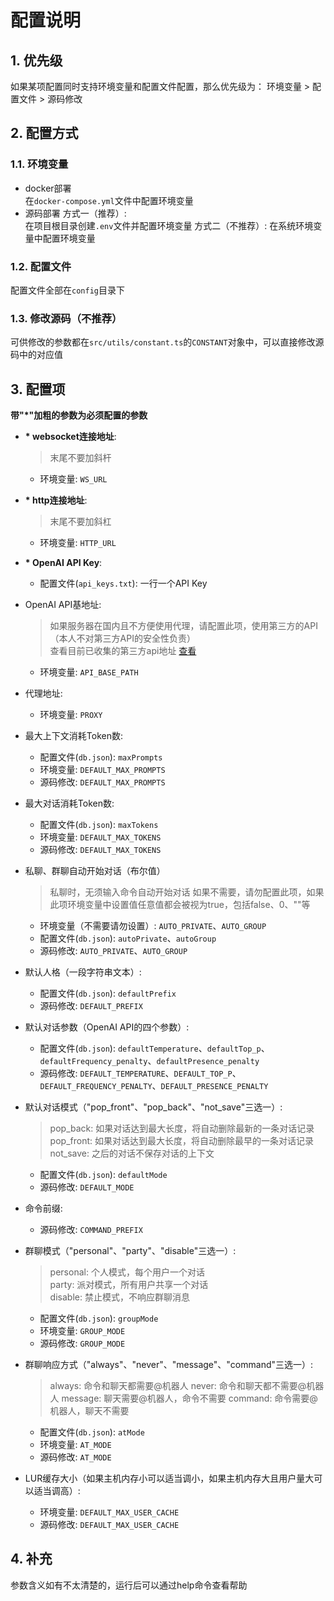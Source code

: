 # 配置说明
## 1. 优先级
如果某项配置同时支持环境变量和配置文件配置，那么优先级为：
环境变量 > 配置文件 > 源码修改
## 2. 配置方式
### 1.1. 环境变量
- docker部署  
在`docker-compose.yml`文件中配置环境变量
- 源码部署
方式一（推荐）:  
在项目根目录创建`.env`文件并配置环境变量
方式二（不推荐）:
在系统环境变量中配置环境变量

### 1.2. 配置文件
配置文件全部在`config`目录下

### 1.3. 修改源码（不推荐）
可供修改的参数都在`src/utils/constant.ts`的`CONSTANT`对象中，可以直接修改源码中的对应值

## 3. 配置项
__带"*"加粗的参数为必须配置的参数__
- __* websocket连接地址__:
    > 末尾不要加斜杆
    - 环境变量: `WS_URL`
- __* http连接地址__:
    > 末尾不要加斜杠
    - 环境变量: `HTTP_URL`
- __* OpenAI API Key__:
    - 配置文件(`api_keys.txt`): 一行一个API Key 
- OpenAI API基地址:
    > 如果服务器在国内且不方便使用代理，请配置此项，使用第三方的API（本人不对第三方API的安全性负责）  
    > 查看目前已收集的第三方api地址 [查看](./api.md)
    - 环境变量: `API_BASE_PATH`
- 代理地址:
    - 环境变量: `PROXY`
- 最大上下文消耗Token数:
    - 配置文件(`db.json`): `maxPrompts`
    - 环境变量: `DEFAULT_MAX_PROMPTS`
    - 源码修改: `DEFAULT_MAX_PROMPTS`
- 最大对话消耗Token数:
    - 配置文件(`db.json`): `maxTokens`
    - 环境变量: `DEFAULT_MAX_TOKENS`
    - 源码修改: `DEFAULT_MAX_TOKENS`
- 私聊、群聊自动开始对话（布尔值）
    > 私聊时，无须输入命令自动开始对话
    > 如果不需要，请勿配置此项，如果此项环境变量中设置值任意值都会被视为true，包括false、0、""等
    - 环境变量（不需要请勿设置）: `AUTO_PRIVATE`、`AUTO_GROUP`
    - 配置文件(`db.json`): `autoPrivate`、`autoGroup`
    - 源码修改: `AUTO_PRIVATE`、`AUTO_GROUP`
- 默认人格（一段字符串文本）:
    - 配置文件(`db.json`): `defaultPrefix`
    - 源码修改: `DEFAULT_PREFIX`
- 默认对话参数（OpenAI API的四个参数）:
    - 配置文件(`db.json`): `defaultTemperature`、`defaultTop_p`、`defaultFrequency_penalty`、`defaultPresence_penalty`
    - 源码修改: `DEFAULT_TEMPERATURE`、`DEFAULT_TOP_P`、`DEFAULT_FREQUENCY_PENALTY`、`DEFAULT_PRESENCE_PENALTY`
- 默认对话模式（"pop_front"、"pop_back"、"not_save"三选一）:
    >pop_back: 如果对话达到最大长度，将自动删除最新的一条对话记录  
    >pop_front: 如果对话达到最大长度，将自动删除最早的一条对话记录  
    >not_save: 之后的对话不保存对话的上下文
    - 配置文件(`db.json`): `defaultMode`
    - 源码修改: `DEFAULT_MODE`
- 命令前缀:
    - 源码修改: `COMMAND_PREFIX`
- 群聊模式（"personal"、"party"、"disable"三选一）:
    >personal: 个人模式，每个用户一个对话  
    >party: 派对模式，所有用户共享一个对话  
    >disable: 禁止模式，不响应群聊消息
    - 配置文件(`db.json`): `groupMode`
    - 环境变量: `GROUP_MODE`
    - 源码修改: `GROUP_MODE`
- 群聊响应方式（"always"、"never"、"message"、"command"三选一）:
    >always: 命令和聊天都需要@机器人
    >never: 命令和聊天都不需要@机器人
    >message: 聊天需要@机器人，命令不需要
    >command: 命令需要@机器人，聊天不需要
    - 配置文件(`db.json`): `atMode`
    - 环境变量: `AT_MODE`
    - 源码修改: `AT_MODE`

- LUR缓存大小（如果主机内存小可以适当调小，如果主机内存大且用户量大可以适当调高）:
    - 环境变量: `DEFAULT_MAX_USER_CACHE`
    - 源码修改: `DEFAULT_MAX_USER_CACHE`

## 4. 补充
参数含义如有不太清楚的，运行后可以通过help命令查看帮助